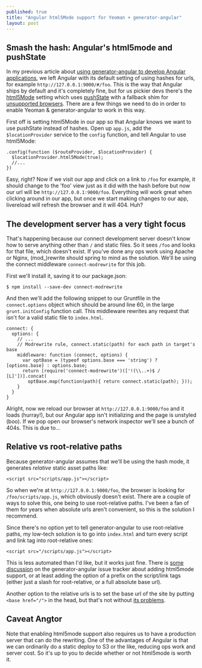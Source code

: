 ```yaml
---
published: true
title: "Angular html5Mode support for Yeoman + generator-angular"
layout: post
---
```



## Smash the hash: Angular's html5mode and pushState

In my previous article about [using generator-angular to develop Angular applications][1000], we left Angular with its default setting of using hashes for urls, for example `http://127.0.0.1:9000/#/foo`.
This is the way that Angular ships by default and it's completely fine, but for us pickier devs there's the [html5Mode][7] setting which uses [pushState][] with a fallback shim for [unsupported browsers][1001]. There are a few things we need to do in order to enable Yeoman & generator-angular to work in this way.


First off is setting html5Mode in our app so that Angular knows we want to use pushState instead of hashes. Open up `app.js`, add the `$locationProvider` service to the `config` function, and tell Angular to use html5Mode:

    .config(function ($routeProvider, $locationProvider) {
      $locationProvider.html5Mode(true);
      //...
    })

Easy, right? Now if we visit our app and click on a link to `/foo` for example,
it should change to the 'foo' view just as it did with the hash before but now our url will be `http://127.0.0.1:9000/foo`.
Everything will work great when clicking around in our app, but once we start making
changes to our app, livereload will refresh the browser and it will 404. Huh?

## The development server has a very tight focus

That's happening because our connect development server doesn't know how to serve anything other than `/` and static files. So it sees `/foo` and looks for that file, which doesn't exist. If you've done any ops work using Apache or Nginx, (mod_)rewrite should spring to mind as the solution. We'll be using the connect middleware `connect-modrewrite` for this job.

First we'll install it, saving it to our package.json:

    $ npm install --save-dev connect-modrewrite

And then we'll add the following snippet to our Gruntfile in the
`connect.options` object which should be around line 60, in the large `grunt.initConfig` function call. This middleware rewrites any request that isn't for a valid static file to `index.html`.

    connect: {
      options: {
        // ...
        // Modrewrite rule, connect.static(path) for each path in target's base
        middleware: function (connect, options) {
          var optBase = (typeof options.base === 'string') ? [options.base] : options.base;
          return [require('connect-modrewrite')(['!(\\..+)$ / [L]'])].concat(
            optBase.map(function(path){ return connect.static(path); }));
        }
      }
    }

Alright, now we reload our browser at `http://127.0.0.1:9000/foo` and it loads
(hurray!), but our Angular app isn't initializing and the page is unstyled (boo). If we
pop open our browser's network inspector we'll see a bunch of 404s. This is due to...

## Relative vs root-relative paths
Because generator-angular assumes that we'll be using the hash mode, it
generates *relative* static asset paths like:

    <script src="scripts/app.js"></script>

So when we're at `http://127.0.0.1:9000/foo`, the browser is looking for `/foo/scripts/app.js`, which obviously doesn't exist. There are a couple of ways to solve this, one being to use root-relative paths. I've been a fan of them for years when absolute urls aren't convenient, so this is the solution I recommend.

Since there's no option yet to tell generator-angular to use root-relative paths, my low-tech solution is to go into `index.html` and turn every script and link tag into root-relative ones:

    <script src="/scripts/app.js"></script>

This is less automated than I'd like, but it works just fine. There is [some discussion][9] on the generator-angular issue
tracker about adding html5mode support, or at least adding the option of a
prefix on the script/link tags (either just a slash for root-relative, or a full
absolute base url).

Another option to the relative urls is to set the base url of the site by
putting `<base href="/">` in the head, but that's not without [its
problems][8].

## Caveat Angtor

Note that enabling html5mode support also requires us to have a production
server that can do the rewriting. One of the advantages of Angular is that
we can ordinarily do a static deploy to S3 or the like, reducing
ops work and server cost. So it's up to you to decide whether or not
html5mode is worth it.

[1000]: /2013/11/14/easy-angular-development-yeoman-generator-angular/
[1001]: http://caniuse.com/#feat=history
[pushState]: https://developer.mozilla.org/en-US/docs/Web/Guide/API/DOM/Manipulating_the_browser_history
[7]: http://docs.angularjs.org/guide/dev_guide.services.$location#general-overview-of-the-api_$location-service-configuration
[8]: http://stackoverflow.com/questions/1889076/is-it-recommended-to-use-the-base-html-tag
[9]: https://github.com/yeoman/generator-angular/issues/433
